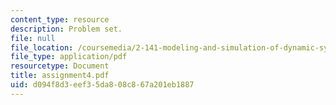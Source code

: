 ```yaml
---
content_type: resource
description: Problem set.
file: null
file_location: /coursemedia/2-141-modeling-and-simulation-of-dynamic-systems-fall-2006/d094f8d3eef35da808c867a201eb1887_assignment4.pdf
file_type: application/pdf
resourcetype: Document
title: assignment4.pdf
uid: d094f8d3-eef3-5da8-08c8-67a201eb1887
---
```

